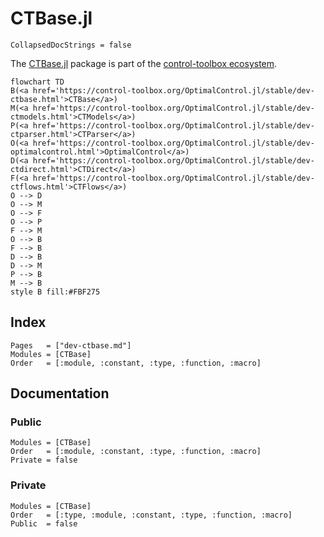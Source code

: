# CTBase.jl

```@meta
CollapsedDocStrings = false
```

The [CTBase.jl](control-toolbox.org/CTBase.jl/) package is part of the [control-toolbox ecosystem](https://github.com/control-toolbox).

```mermaid
flowchart TD
B(<a href='https://control-toolbox.org/OptimalControl.jl/stable/dev-ctbase.html'>CTBase</a>)
M(<a href='https://control-toolbox.org/OptimalControl.jl/stable/dev-ctmodels.html'>CTModels</a>)
P(<a href='https://control-toolbox.org/OptimalControl.jl/stable/dev-ctparser.html'>CTParser</a>)
O(<a href='https://control-toolbox.org/OptimalControl.jl/stable/dev-optimalcontrol.html'>OptimalControl</a>)
D(<a href='https://control-toolbox.org/OptimalControl.jl/stable/dev-ctdirect.html'>CTDirect</a>)
F(<a href='https://control-toolbox.org/OptimalControl.jl/stable/dev-ctflows.html'>CTFlows</a>)
O --> D
O --> M
O --> F
O --> P
F --> M
O --> B
F --> B
D --> B
D --> M
P --> B
M --> B
style B fill:#FBF275
```

## Index

```@index
Pages   = ["dev-ctbase.md"]
Modules = [CTBase]
Order   = [:module, :constant, :type, :function, :macro]
```

## Documentation

### Public

```@autodocs
Modules = [CTBase]
Order   = [:module, :constant, :type, :function, :macro]
Private = false
```

### Private

```@autodocs
Modules = [CTBase]
Order   = [:type, :module, :constant, :type, :function, :macro]
Public  = false
```